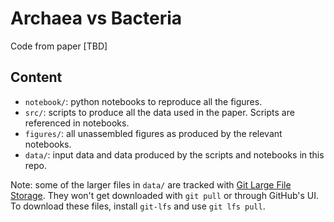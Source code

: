 # Archaea vs Bacteria

Code from paper [TBD]

## Content

- `notebook/`: python notebooks to reproduce all the figures.
- `src/`: scripts to produce all the data used in the paper. Scripts are referenced in notebooks.
- `figures/`: all unassembled figures as produced by the relevant notebooks.
- `data/`: input data and data produced by the scripts and notebooks in this repo.

Note: some of the larger files in `data/` are tracked with [Git Large File Storage](https://git-lfs.com/). They won't get  downloaded with `git pull` or through GitHub's UI. To download these files, install `git-lfs` and use `git lfs pull`.
